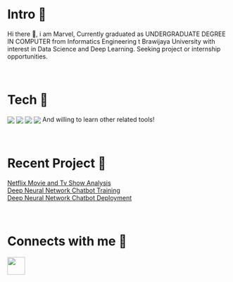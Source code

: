 # Intro 🧑
Hi there 👋, i am Marvel, Currently graduated as UNDERGRADUATE DEGREE IN COMPUTER from Informatics Engineering t Brawijaya University with interest in Data Science and Deep Learning. Seeking project or internship opportunities.
<br>
<br>
<br>
# Tech 🧰
<a href="https://www.python.org/" target="blank"><img align="center" src="https://img.shields.io/badge/-Python-00001F?style=flat-square&labelColor=C1BEBC&logo=python"/></a>
<a href="https://pytorch.org/" target="blank"><img align="center" src="https://img.shields.io/badge/-Pytorch-E94C2A?style=flat-square&labelColor=C1BEBC&logo=pytorch"/></a>
<a href="https://flask.palletsprojects.com/en/2.0.x/" target="blank"><img align="center" src="https://img.shields.io/badge/-Flask-B9B1AC?style=flat-square&labelColor=000000&logo=flask"/></a>
<a href="https://git-scm.com/" target="blank"><img align="center" src="https://img.shields.io/badge/-Git-00446F?style=flat-square&labelColor=C1BEBC&logo=git"/></a>
And willing to learn other related tools!
<br><br><br>
# Recent Project 🎯
<a href = "https://github.com/marveltimothyy/Data-Visualization">Netflix Movie and Tv Show Analysis</a>
<br>
<a href = "https://github.com/marveltimothyy/Generative-Chatbot">Deep Neural Network Chatbot Training</a>
<br>
<a href = "https://github.com/marveltimothyy/Chatbot_Deploy">Deep Neural Network Chatbot Deployment</a>
<br>
<br><br>
# Connects with me 🤝
<a href="https://www.linkedin.com/in/marveltrm/" target="blank"><img align="center" src="https://cdn-icons-png.flaticon.com/512/174/174857.png" height="40" /></a>
